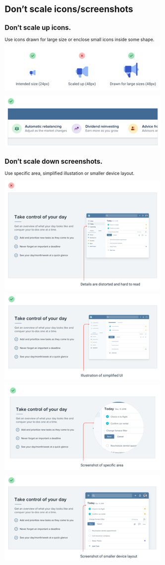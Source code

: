 # Don’t scale icons/screenshots

## Don’t scale up icons.

Use icons drawn for large size or enclose small icons inside some shape.

![](../.gitbook/assets/dont-scale-icons1.png)

![](../.gitbook/assets/dont-scale-icons3.png)

## Don’t scale down screenshots.

Use specific area, simplified illustation or smaller device layout.

![](../.gitbook/assets/dont-scale-screenshot-bad.png)

![](../.gitbook/assets/dont-scale-screenshot-good1.png)

![](../.gitbook/assets/dont-scale-screenshot-good2.png)

![](../.gitbook/assets/dont-scale-screenshot-good3.png)
